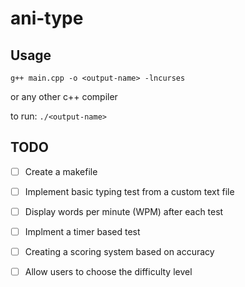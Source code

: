 # ani-type

## Usage

`g++ main.cpp -o <output-name> -lncurses`

or any other c++ compiler

to run: `./<output-name>`


## TODO

- [ ] Create a makefile
- [ ] Implement basic typing test from a custom text file 
- [ ] Display words per minute (WPM) after each test
- [ ] Implment a timer based test 
- [ ] Creating a scoring system based on accuracy 
- [ ] Allow users to choose the difficulty level

